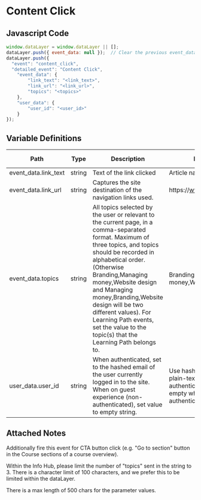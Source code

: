# Content Click

### 

## Javascript Code
```js
window.dataLayer = window.dataLayer || [];
dataLayer.push({ event_data: null });  // Clear the previous event_data object.
dataLayer.push({
  "event": "content_click",
  "detailed_event": "Content Click",
    "event_data": {
        "link_text": "<link_text>",
        "link_url": "<link_url>",
        "topics": "<topics>"
    },
    "user_data": {
        "user_id": "<user_id>"
    }
});
```

## Variable Definitions

|Path|Type|Description|Example|Pattern|Min Length|Max Length|Minimum|Maximum|Multiple Of|
| --- | --- | --- | --- | --- | --- | --- | --- | --- | --- |
|event_data.link_text|string|Text of the link clicked|Article name, "Sign Up"|||||||
|event_data.link_url|string|Captures the site destination of the navigation links used.|https:\/\/www.example.com|||||||
|event_data.topics|string|All topics selected by the user or relevant to the current page, in a comma-separated format. Maximum of three topics, and topics should be recorded in alphabetical order. \(Otherwise Branding,Managing money,Website design and Managing money,Branding,Website design will be two different values\). For Learning Path events, set the value to the topic\(s\) that the Learning Path belongs to.|Branding,Managing money,Website design|||||||
|user_data.user_id|string|When authenticated, set to the hashed email of the user currently logged in to the site. When on guest experience \(non-authenticated\), set value to empty string.|Use hashed email and not plain-text email when authenticated. Set to empty when not authenticated.|||||||

## Attached Notes
<p>Additionally fire this event for CTA button click (e.g. "Go to section" button in the Course sections of a course overview). </p>
<p>Within the Info Hub, please limit the number of "topics" sent in the string to 3. There is a character limit of 100 characters, and we prefer this to be limited within the dataLayer.</p>
<p>There is a max length of 500 chars for the parameter values.</p>
